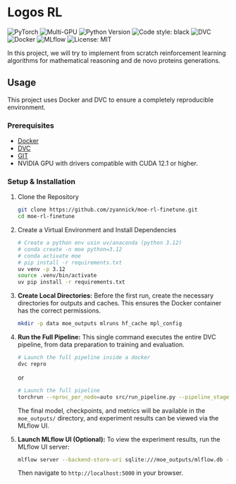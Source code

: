 # Logos RL

![PyTorch](https://img.shields.io/badge/PyTorch-%23EE4C2C.svg?logo=pytorch&logoColor=white)
![Multi-GPU](https://img.shields.io/badge/Scalability-Multi--GPU-brightgreen.svg)
![Python Version](https://img.shields.io/badge/python-3.12-blue.svg)
![Code style: black](https://img.shields.io/badge/code%20style-black-000000.svg)
![DVC](https://img.shields.io/badge/DVC-Versioned-blue?logo=dvc)
![Docker](https://img.shields.io/badge/Docker-Containerized-blue?logo=docker)
![MLflow](https://img.shields.io/badge/MLflow-Tracking-blue?logo=mlflow)
![License: MIT](https://img.shields.io/badge/License-MIT-yellow.svg)

In this project, we will try to implement from scratch reinforcement learning algorithms for mathematical reasoning and de novo proteins generations.

## Usage

This project uses Docker and DVC to ensure a completely reproducible environment.

### Prerequisites

- [Docker](https://www.docker.com/get-started)
- [DVC](https://dvc.org/doc/install)
- [GIT](https://git-scm.com/)
- NVIDIA GPU with drivers compatible with CUDA 12.1 or higher.

### Setup & Installation

1. Clone the Repository

    ```bash
    git clone https://github.com/zyannick/moe-rl-finetune.git
    cd moe-rl-finetune
    ```


2. Create a Virtual Environment and Install Dependencies

    ```bash
    # Create a python env usin uv/anaconda (python 3.12)
    # conda create -n moe python=3.12
    # conda activate moe
    # pip install -r requirements.txt
    uv venv -p 3.12
    source .venv/bin/activate
    uv pip install -r requirements.txt
    ```

3.  **Create Local Directories:**
    Before the first run, create the necessary directories for outputs and caches. This ensures the Docker container has the correct permissions.

    ```bash
    mkdir -p data moe_outputs mlruns hf_cache mpl_config
    ```

4.  **Run the Full Pipeline:**
    This single command executes the entire DVC pipeline, from data preparation to training and evaluation.

    ```bash
    # Launch the full pipeline inside a docker
    dvc repro
    ```
    or
    ```bash
    # Launch the full pipeline
    torchrun --nproc_per_node=auto src/run_pipeline.py --pipeline_stage full_pipeline
    ```

    The final model, checkpoints, and metrics will be available in the `moe_outputs/` directory, and experiment results can be viewed via the MLflow UI.

5.  **Launch MLflow UI (Optional):**
    To view the experiment results, run the MLflow UI server:
    ```bash
    mlflow server --backend-store-uri sqlite:///moe_outputs/mlflow.db --port 5000
    ```
    Then navigate to `http://localhost:5000` in your browser.
